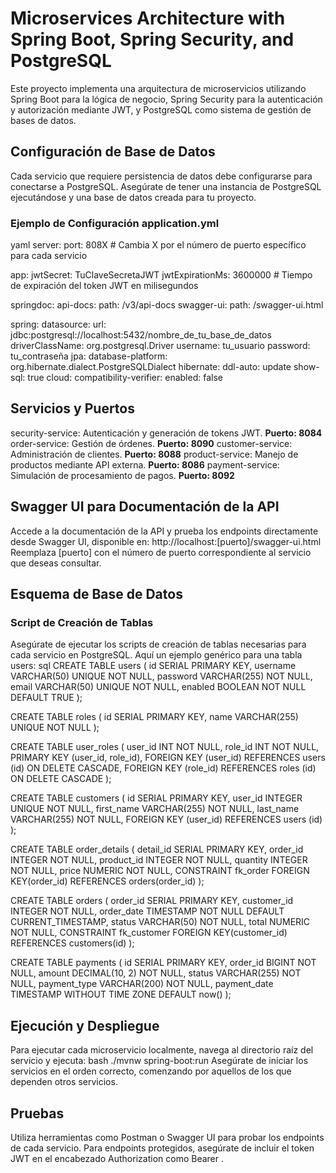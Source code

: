 # Microservices Architecture with Spring Boot, Spring Security, and PostgreSQL

Este proyecto implementa una arquitectura de microservicios utilizando Spring Boot para la lógica de negocio, Spring Security para la autenticación y autorización mediante JWT, y PostgreSQL como sistema de gestión de bases de datos.

## Configuración de Base de Datos

Cada servicio que requiere persistencia de datos debe configurarse para conectarse a PostgreSQL. Asegúrate de tener una instancia de PostgreSQL ejecutándose y una base de datos creada para tu proyecto.

### Ejemplo de Configuración application.yml
yaml
server:
port: 808X # Cambia X por el número de puerto específico para cada servicio

app:
jwtSecret: TuClaveSecretaJWT
jwtExpirationMs: 3600000 # Tiempo de expiración del token JWT en milisegundos

springdoc:
api-docs:
path: /v3/api-docs
swagger-ui:
path: /swagger-ui.html

spring:
datasource:
url: jdbc:postgresql://localhost:5432/nombre_de_tu_base_de_datos
driverClassName: org.postgresql.Driver
username: tu_usuario
password: tu_contraseña
jpa:
database-platform: org.hibernate.dialect.PostgreSQLDialect
hibernate:
ddl-auto: update
show-sql: true
cloud:
compatibility-verifier:
enabled: false
## Servicios y Puertos

security-service: Autenticación y generación de tokens JWT. **Puerto: 8084**
order-service: Gestión de órdenes. **Puerto: 8090**
customer-service: Administración de clientes. **Puerto: 8088**
product-service: Manejo de productos mediante API externa. **Puerto: 8086**
payment-service: Simulación de procesamiento de pagos. **Puerto: 8092**

## Swagger UI para Documentación de la API

Accede a la documentación de la API y prueba los endpoints directamente desde Swagger UI, disponible en:
http://localhost:[puerto]/swagger-ui.html
Reemplaza [puerto] con el número de puerto correspondiente al servicio que deseas consultar.

## Esquema de Base de Datos

### Script de Creación de Tablas

Asegúrate de ejecutar los scripts de creación de tablas necesarias para cada servicio en PostgreSQL. Aquí un ejemplo genérico para una tabla users:
sql
CREATE TABLE users (
id SERIAL PRIMARY KEY,
username VARCHAR(50) UNIQUE NOT NULL,
password VARCHAR(255) NOT NULL,
email VARCHAR(50) UNIQUE NOT NULL,
enabled BOOLEAN NOT NULL DEFAULT TRUE
);

CREATE TABLE roles (
id SERIAL PRIMARY KEY,
name VARCHAR(255) UNIQUE NOT NULL
);

CREATE TABLE user_roles (
user_id INT NOT NULL,
role_id INT NOT NULL,
PRIMARY KEY (user_id, role_id),
FOREIGN KEY (user_id) REFERENCES users (id) ON DELETE CASCADE,
FOREIGN KEY (role_id) REFERENCES roles (id) ON DELETE CASCADE
);

CREATE TABLE customers (
id SERIAL PRIMARY KEY,
user_id INTEGER UNIQUE NOT NULL,
first_name VARCHAR(255) NOT NULL,
last_name VARCHAR(255) NOT NULL,
FOREIGN KEY (user_id) REFERENCES users (id)
);

CREATE TABLE order_details (
detail_id SERIAL PRIMARY KEY,
order_id INTEGER NOT NULL,
product_id INTEGER NOT NULL,
quantity INTEGER NOT NULL,
price NUMERIC NOT NULL,
CONSTRAINT fk_order
FOREIGN KEY(order_id)
REFERENCES orders(order_id)
);

CREATE TABLE orders (
order_id SERIAL PRIMARY KEY,
customer_id INTEGER NOT NULL,
order_date TIMESTAMP NOT NULL DEFAULT CURRENT_TIMESTAMP,
status VARCHAR(50) NOT NULL,
total NUMERIC NOT NULL,
CONSTRAINT fk_customer
FOREIGN KEY(customer_id)
REFERENCES customers(id)
);



CREATE TABLE payments (
id SERIAL PRIMARY KEY,
order_id BIGINT NOT NULL,
amount DECIMAL(10, 2) NOT NULL,
status VARCHAR(255) NOT NULL,
payment_type VARCHAR(200) NOT NULL,
payment_date TIMESTAMP WITHOUT TIME ZONE DEFAULT now()
);

## Ejecución y Despliegue

Para ejecutar cada microservicio localmente, navega al directorio raíz del servicio y ejecuta:
bash
./mvnw spring-boot:run
Asegúrate de iniciar los servicios en el orden correcto, comenzando por aquellos de los que dependen otros servicios.

## Pruebas

Utiliza herramientas como Postman o Swagger UI para probar los endpoints de cada servicio. Para endpoints protegidos, asegúrate de incluir el token JWT en el encabezado Authorization como Bearer <token>.